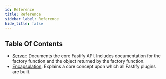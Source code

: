 ```yaml
---
id: Reference
title: Reference
sidebar_label: Reference
hide_title: false
---
```


## Table Of Contents

+ [Server](./Server.md): Documents the core Fastify API. Includes documentation
for the factory function and the object returned by the factory function.
+ [Encapsulation](./Encapsulation.md): Explains a core concept upon which all
Fastify plugins are built.
